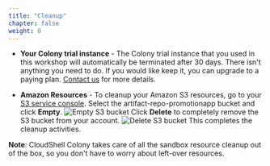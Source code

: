 ```yaml
---
title: "Cleanup"
chapter: false
weight: 0
---
```


- **Your Colony trial instance** - The Colony trial instance that you used in this workshop will automatically be terminated after 30 days. There isn't anything you need to do. If you would like keep it, you can upgrade to a paying plan. [Contact us](https://info.quali.com/contact-us) for more details.

- **Amazon Resources** - To cleanup your Amazon S3 resources, go to your [S3 service console](https://s3.console.aws.amazon.com/s3/home#/listBuckets). Select the artifact-repo-promotionapp bucket and click **Empty**.
![Empty S3 bucket](/images/cleanup/delete-s3-3.png)
 Click **Delete** to completely remove the S3 bucket from your account.
![Delete S3 bucket](/images/cleanup/delete-s3-4.png)
 This completes the cleanup activities.
 
 __Note__: CloudShell Colony takes care of all the sandbox resource cleanup out of the box, so you don't have to worry about left-over resources.
 
